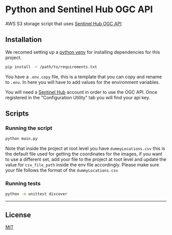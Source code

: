 # Python and Sentinel Hub OGC API

AWS S3 storage script that uses [Sentinel Hub OGC API](https://docs.sentinel-hub.com/api/latest/api/ogc/examples/)

## Installation

We recomed setting up a [python venv](https://docs.python.org/3/library/venv.html) for installing dependencies for this project.

```bash
pip install -r /path/to/requirements.txt
```

You have a ```.env.copy``` file, this is a template that you can copy and rename to ```.env```.
In here you will have to add values for the environment variables.

You will need a [Sentinel Hub](https://apps.sentinel-hub.com/dashboard/#/) account in order to use the OGC API. Once registered in the "Configuration Utility" tab you will find your api key. 

## Scripts

### Running the script

```bash
python main.py
```
Note that inside the project at root level you have ```dummyLocations.csv``` this is the default file used for getting the coordinates for the images, if you want to use a different set, add your file to the project at root level and update the value for ```csv_file_path``` inside the env file accordingly. Please make sure your file follows the format of the ```dummyLocations.csv```
### Running tests

```bash
python -m unittest discover
```

* * *

## License

[MIT](LICENSE)